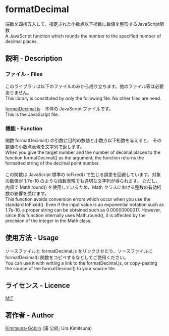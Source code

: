 # formatDecimal

端数を四捨五入して、指定された小数点以下桁数に数値を整形するJavaScript関数
<BR>
A JavaScript function which rounds the number to the specified number of decimal places.

## 説明 - Description

### ファイル - Files

このライブラリは以下のファイルのみから成り立ちます。他のファイル等は必要ありません。
<BR>
This library is constituted by only the following file. No other files are need.

[formatDecimal.js](https://github.com/Kimitsuna-Goblin/formatDecimal/blob/master/formatDecimal.js) - 本体の JavaScript ファイルです。
<BR>
This is the JavaScript file.

### 機能 - Function

関数 formatDecimal() の引数に目的の数値と小数点以下桁数を与えると、
その数値の小数点表現を文字列で返します。
<BR>
When you give the target number and the number of decimal places to the function formatDecimal() as the argument,
the function returns the formatted string of the decimal point number.
<BR>
<BR>
この関数は JavaScript 標準の toFixed() で生じる誤差を回避しています。対象の数値が 1.7e-10 のような指数表現でも適切な文字列が得られます。
ただし、内部で Math.round() を使用しているため、Math クラスにおける整数の有効桁数の影響を受けます。
<BR>
This function avoids conversion errors which occur when you use the standard toFixed().
Even if the input value is an exponential notation such as 1.7e-10, a proper string can be obtained such as 0.00000000017.
However, since this function internally uses Math.round(), it is affected by the precision of the integer in the Math class.

## 使用方法 - Usage

ソースファイルと formatDecimal.js をリンクさせたり、ソースファイルに formatDecimal() 関数をコピペするなどしてご使用ください。
<BR>
You can use it with writing a link to the formatDecimal.js, or copy-pasting the source of the formatDecimal() to your source file.

## ライセンス - Licence

[MIT](https://github.com/Kimitsuna-Goblin/extClark/blob/master/LICENSE)

## 著作者 - Author

[Kimitsuna-Goblin](https://github.com/Kimitsuna-Goblin) (浦 公統; Ura Kimitsuna)
